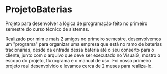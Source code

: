 # ProjetoBaterias
 Projeto para desenvolver a lógica de programação feito no primeiro semestre do curso técnico de sistemas.

 Realizado por mim e mais 2 amigos no primeiro semestre, desenvolvemos um "programa" para organizar uma empresa que está no ramo de baterias tracionárias, desde da entrada dessa bateria até o seu conserto para o cliente, junto com o arquivo que deve ser executado no VisualG, mostro o escopo do projeto, fluxograma e o manual de uso. Foi nosso primeiro projeto real desenvolvido e levamos cerca de 2 meses para realiza-lo.
